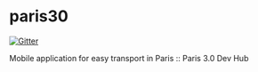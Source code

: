 paris30
=======

[![Gitter](https://badges.gitter.im/Join%20Chat.svg)](https://gitter.im/nhtuong/paris30?utm_source=badge&utm_medium=badge&utm_campaign=pr-badge&utm_content=badge)

Mobile application for easy transport in Paris :: Paris 3.0 Dev Hub
